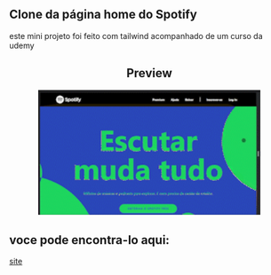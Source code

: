 ## Clone da página home do Spotify

este mini projeto foi feito com tailwind acompanhado de um curso da udemy


<h2 align="center"><strong>Preview</strong></h2>
<div align="center">
<img width=400px src="https://raw.githubusercontent.com/frontRocha/SpotifyCloneTw/master/src/Assets/demonstra%C3%A7%C3%A3o.gif" />
</div>

## voce pode encontra-lo aqui:

<a href="https://spotifytw.vercel.app">site</a>